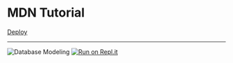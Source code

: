 # MDN Tutorial

[Deploy](https://express-catalogo.herokuapp.com/catalog)

---

![](https://media.prod.mdn.mozit.cloud/attachments/2017/11/23/15645/35d66c5c2851010d3860b38e852593eb/Library%20Website%20-%20Mongoose_Express.png 'Database Modeling')
[![Run on Repl.it](https://repl.it/badge/github/zherar7ordoya/mdn-local-library)](https://repl.it/github/zherar7ordoya/mdn-local-library)
